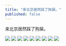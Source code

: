 ```yaml
---
title: "来北京居然踩了狗屎。"
published: false
---
```

来北京居然踩了狗屎。

![](./1.jpg)
![](./2.jpg)
![](./3.jpg)
![](./4.jpg)
![](./5.jpg)
![](./6.jpg)
![](./7.jpg)
![](./8.jpg)
![](./9.jpg)
